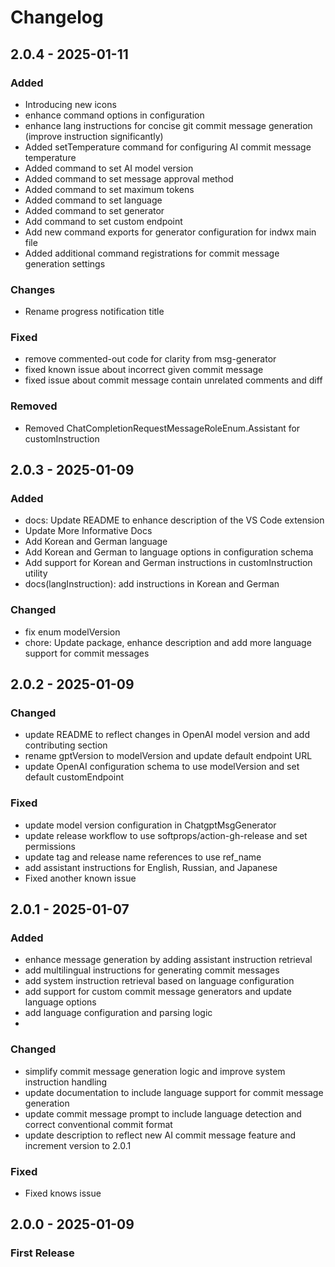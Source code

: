 # Changelog

## 2.0.4 - 2025-01-11

### Added

- Introducing new icons
- enhance command options in configuration
- enhance lang instructions for concise git commit message generation (improve instruction significantly)
- Added setTemperature command for configuring AI commit message temperature
- Added command to set AI model version
- Added command to set message approval method
- Added command to set maximum tokens
- Added command to set language
- Added command to set generator
- Add command to set custom endpoint
- Add new command exports for generator configuration for indwx main file
- Added additional command registrations for commit message generation settings

### Changes

- Rename progress notification title

### Fixed

- remove commented-out code for clarity from msg-generator
- fixed known issue about incorrect given commit message
- fixed issue about commit message contain unrelated comments and diff

### Removed

- Removed ChatCompletionRequestMessageRoleEnum.Assistant for customInstruction

## 2.0.3 - 2025-01-09

### Added

- docs: Update README to enhance description of the VS Code extension
- Update More Informative Docs
- Add Korean and German language
- Add Korean and German to language options in configuration schema
- Add support for Korean and German instructions in customInstruction utility
- docs(langInstruction): add instructions in Korean and German

### Changed

- fix enum modelVersion
- chore: Update package, enhance description and add more language support for commit messages


## 2.0.2 - 2025-01-09

### Changed

- update README to reflect changes in OpenAI model version and add contributing section
- rename gptVersion to modelVersion and update default endpoint URL
- update OpenAI configuration schema to use modelVersion and set default customEndpoint

### Fixed

- update model version configuration in ChatgptMsgGenerator
- update release workflow to use softprops/action-gh-release and set permissions
- update tag and release name references to use ref_name
- add assistant instructions for English, Russian, and Japanese
- Fixed another known issue



## 2.0.1 - 2025-01-07

### Added

- enhance message generation by adding assistant instruction retrieval
- add multilingual instructions for generating commit messages
- add system instruction retrieval based on language configuration
- add support for custom commit message generators and update language options
- add language configuration and parsing logic
- 

### Changed

- simplify commit message generation logic and improve system instruction handling
- update documentation to include language support for commit message generation
- update commit message prompt to include language detection and correct conventional commit format
- update description to reflect new AI commit message feature and increment version to 2.0.1

### Fixed

- Fixed knows issue


## 2.0.0 - 2025-01-09

### First Release